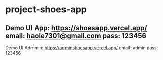 # project-shoes-app

Demo UI App: https://shoesapp.vercel.app/
email: haole7301@gmail.com
pass: 123456
-------------------------------------------------------
Demo UI Admmin: https://adminshoesapp.vercel.app/
email: admin
pass: 123456
